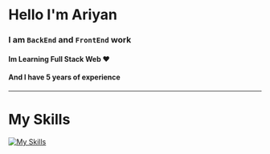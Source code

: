 # Hello I'm Ariyan 

### I am `BackEnd` and `FrontEnd` work
#### Im Learning Full Stack Web ♥️
#### And I have 5 years of experience
--- 

# My Skills


[![My Skills](https://skillicons.dev/icons?i=js,html,css,tailwind)](https://skillicons.dev)

